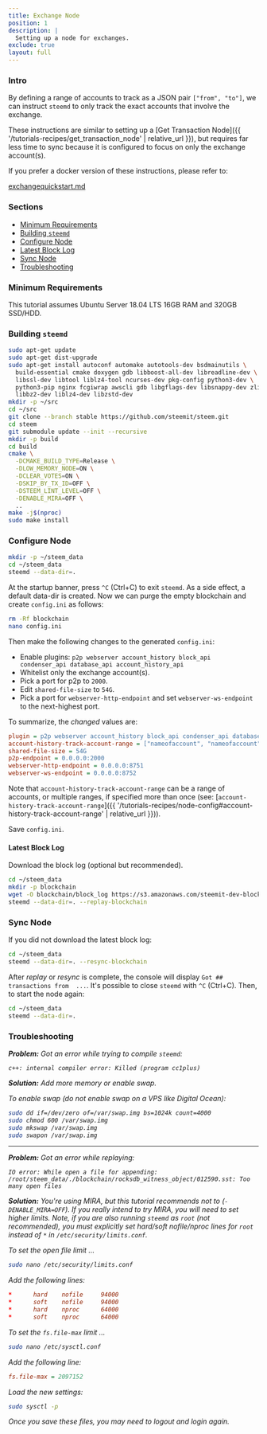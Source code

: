 ```yaml
---
title: Exchange Node
position: 1
description: |
  Setting up a node for exchanges.
exclude: true
layout: full
---
```


### Intro

By defining a range of accounts to track as a JSON pair `["from", "to"]`, we can instruct `steemd` to only track the exact accounts that involve the exchange.

These instructions are similar to setting up a [Get Transaction Node]({{ '/tutorials-recipes/get_transaction_node' | relative_url }}), but requires far less time to sync because it is configured to focus on only the exchange account(s).

If you prefer a docker version of these instructions, please refer to:

[exchangequickstart.md](https://github.com/steemit/steem/blob/master/doc/exchangequickstart.md)

### Sections

* [Minimum Requirements](#minimum-requirements)
* [Building `steemd`](#building-steemd)
* [Configure Node](#configure-node)
* [Latest Block Log](#latest-block-log)
* [Sync Node](#sync-node)
* [Troubleshooting](#troubleshooting)

### Minimum Requirements

This tutorial assumes Ubuntu Server 18.04 LTS 16GB RAM and 320GB SSD/HDD.

### Building `steemd`

```bash
sudo apt-get update
sudo apt-get dist-upgrade
sudo apt-get install autoconf automake autotools-dev bsdmainutils \
  build-essential cmake doxygen gdb libboost-all-dev libreadline-dev \
  libssl-dev libtool liblz4-tool ncurses-dev pkg-config python3-dev \
  python3-pip nginx fcgiwrap awscli gdb libgflags-dev libsnappy-dev zlib1g-dev \
  libbz2-dev liblz4-dev libzstd-dev
mkdir -p ~/src
cd ~/src
git clone --branch stable https://github.com/steemit/steem.git
cd steem
git submodule update --init --recursive
mkdir -p build
cd build
cmake \
  -DCMAKE_BUILD_TYPE=Release \
  -DLOW_MEMORY_NODE=ON \
  -DCLEAR_VOTES=ON \
  -DSKIP_BY_TX_ID=OFF \
  -DSTEEM_LINT_LEVEL=OFF \
  -DENABLE_MIRA=OFF \
  ..
make -j$(nproc)
sudo make install
```

### Configure Node

```bash
mkdir -p ~/steem_data
cd ~/steem_data
steemd --data-dir=.
```

At the startup banner, press `^C` (Ctrl+C) to exit `steemd`.  As a side effect, a default data-dir is created.  Now we can purge the empty blockchain and create `config.ini` as follows:

```bash
rm -Rf blockchain
nano config.ini
```

Then make the following changes to the generated `config.ini`:

* Enable plugins: `p2p webserver account_history block_api condenser_api database_api account_history_api`
* Whitelist only the exchange account(s).
* Pick a port for p2p to `2000`.
* Edit `shared-file-size` to `54G`.
* Pick a port for `webserver-http-endpoint` and set `webserver-ws-endpoint` to the next-highest port.

To summarize, the *changed* values are:

```ini
plugin = p2p webserver account_history block_api condenser_api database_api account_history_api
account-history-track-account-range = ["nameofaccount", "nameofaccount"]
shared-file-size = 54G
p2p-endpoint = 0.0.0.0:2000
webserver-http-endpoint = 0.0.0.0:8751
webserver-ws-endpoint = 0.0.0.0:8752
```

Note that `account-history-track-account-range` can be a range of accounts, or multiple ranges, if specified more than once (see: [`account-history-track-account-range`]({{ '/tutorials-recipes/node-config#account-history-track-account-range' | relative_url }})).

Save `config.ini`.

#### Latest Block Log

Download the block log (optional but recommended).

```bash
cd ~/steem_data
mkdir -p blockchain
wget -O blockchain/block_log https://s3.amazonaws.com/steemit-dev-blockchainstate/block_log-latest
steemd --data-dir=. --replay-blockchain
```

### Sync Node

If you did not download the latest block log:

```bash
cd ~/steem_data
steemd --data-dir=. --resync-blockchain
```

After *replay* or *resync* is complete, the console will display `Got ## transactions from  ...`.  It's possible to close `steemd` with `^C` (Ctrl+C).  Then, to start the node again:

```bash
cd ~/steem_data
steemd --data-dir=.
```

### Troubleshooting<a style="float: right" href="#sections"><i class="fas fa-chevron-up fa-sm" /></a>

**Problem:** Got an error while trying to compile `steemd`:

`c++: internal compiler error: Killed (program cc1plus)`

**Solution:** Add more memory or enable swap.

To enable swap (do not enable swap on a VPS like Digital Ocean):

```bash
sudo dd if=/dev/zero of=/var/swap.img bs=1024k count=4000
sudo chmod 600 /var/swap.img
sudo mkswap /var/swap.img
sudo swapon /var/swap.img
```

---

**Problem:** Got an error while replaying:

`IO error: While open a file for appending: /root/steem_data/./blockchain/rocksdb_witness_object/012590.sst: Too many open files`

**Solution:** You're using MIRA, but this tutorial recommends *not* to (`-DENABLE_MIRA=OFF`).  If you really *intend* to try MIRA, you will need to set higher limits.  Note, if you are also running `steemd` as `root` (not recommended), you must explicitly set hard/soft nofile/nproc lines for `root` instead of `*` in `/etc/security/limits.conf`.

To set the open file limit ...

```bash
sudo nano /etc/security/limits.conf
```

Add the following lines:

```conf
*      hard    nofile     94000
*      soft    nofile     94000
*      hard    nproc      64000
*      soft    nproc      64000
```

To set the `fs.file-max` limit ...

```bash
sudo nano /etc/sysctl.conf
```

Add the following line:

```ini
fs.file-max = 2097152
```

Load the new settings:

```bash
sudo sysctl -p
```

Once you save these files, you may need to logout and login again.
